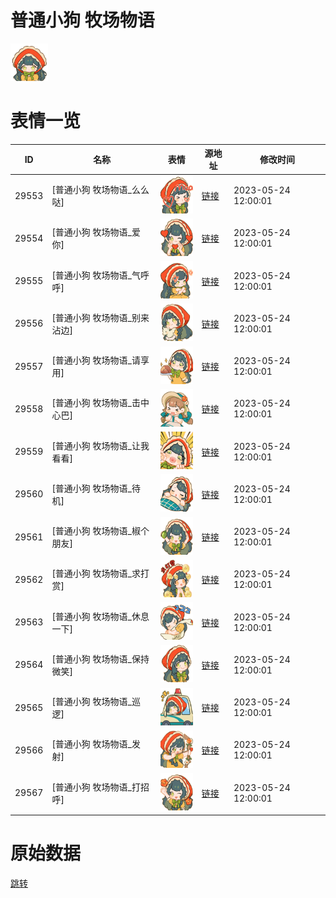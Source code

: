 # 普通小狗 牧场物语

<img src="./cover.png" height="60" alt="cover" />

# 表情一览

|ID|名称|表情|源地址|修改时间|
|----|----|----|----|----|
|29553|[普通小狗 牧场物语_么么哒]|<img src="./pic/029553_%5B普通小狗 牧场物语_么么哒%5D.png" height="60" alt="么么哒"/>|[链接](https://i0.hdslb.com/bfs/garb/befbb92614823cff02812e38805b2d8267cf3b00.png)|2023-05-24 12:00:01|
|29554|[普通小狗 牧场物语_爱你]|<img src="./pic/029554_%5B普通小狗 牧场物语_爱你%5D.png" height="60" alt="爱你"/>|[链接](https://i0.hdslb.com/bfs/garb/fa650c72465fc4e8712393a5a6ff499e6c7c0c8b.png)|2023-05-24 12:00:01|
|29555|[普通小狗 牧场物语_气呼呼]|<img src="./pic/029555_%5B普通小狗 牧场物语_气呼呼%5D.png" height="60" alt="气呼呼"/>|[链接](https://i0.hdslb.com/bfs/garb/400e103156ce84c33128f62094be4d4105e2c8c4.png)|2023-05-24 12:00:01|
|29556|[普通小狗 牧场物语_别来沾边]|<img src="./pic/029556_%5B普通小狗 牧场物语_别来沾边%5D.png" height="60" alt="别来沾边"/>|[链接](https://i0.hdslb.com/bfs/garb/c8d5f44a03a74c281e2f0c8cf83a093f42a31dd6.png)|2023-05-24 12:00:01|
|29557|[普通小狗 牧场物语_请享用]|<img src="./pic/029557_%5B普通小狗 牧场物语_请享用%5D.png" height="60" alt="请享用"/>|[链接](https://i0.hdslb.com/bfs/garb/afbe36e2cade2760bb5ea25c43dc88b210830677.png)|2023-05-24 12:00:01|
|29558|[普通小狗 牧场物语_击中心巴]|<img src="./pic/029558_%5B普通小狗 牧场物语_击中心巴%5D.png" height="60" alt="击中心巴"/>|[链接](https://i0.hdslb.com/bfs/garb/74c363c3540542e830a6f3692e802ea15fba3369.png)|2023-05-24 12:00:01|
|29559|[普通小狗 牧场物语_让我看看]|<img src="./pic/029559_%5B普通小狗 牧场物语_让我看看%5D.png" height="60" alt="让我看看"/>|[链接](https://i0.hdslb.com/bfs/garb/66aa89ef941e399fa4bc005be37e289eee371f03.png)|2023-05-24 12:00:01|
|29560|[普通小狗 牧场物语_待机]|<img src="./pic/029560_%5B普通小狗 牧场物语_待机%5D.png" height="60" alt="待机"/>|[链接](https://i0.hdslb.com/bfs/garb/c8ab30a2f1775b56db77a51c5e7446c33ace39e0.png)|2023-05-24 12:00:01|
|29561|[普通小狗 牧场物语_椒个朋友]|<img src="./pic/029561_%5B普通小狗 牧场物语_椒个朋友%5D.png" height="60" alt="椒个朋友"/>|[链接](https://i0.hdslb.com/bfs/garb/c3c5cf63d4b64cca0fc924afa1208716c61f652e.png)|2023-05-24 12:00:01|
|29562|[普通小狗 牧场物语_求打赏]|<img src="./pic/029562_%5B普通小狗 牧场物语_求打赏%5D.png" height="60" alt="求打赏"/>|[链接](https://i0.hdslb.com/bfs/garb/00dd1b5a3ec13825c8c34c1c79793d2f80d3500e.png)|2023-05-24 12:00:01|
|29563|[普通小狗 牧场物语_休息一下]|<img src="./pic/029563_%5B普通小狗 牧场物语_休息一下%5D.png" height="60" alt="休息一下"/>|[链接](https://i0.hdslb.com/bfs/garb/5b80ea1c9f791205820eedd0691c592fde7135cc.png)|2023-05-24 12:00:01|
|29564|[普通小狗 牧场物语_保持微笑]|<img src="./pic/029564_%5B普通小狗 牧场物语_保持微笑%5D.png" height="60" alt="保持微笑"/>|[链接](https://i0.hdslb.com/bfs/garb/e96cf45a77877051a2f8c1a3424d7fd4f7f75adc.png)|2023-05-24 12:00:01|
|29565|[普通小狗 牧场物语_巡逻]|<img src="./pic/029565_%5B普通小狗 牧场物语_巡逻%5D.png" height="60" alt="巡逻"/>|[链接](https://i0.hdslb.com/bfs/garb/15be9ae589073bb7047a0f0eefbe245d60f4c268.png)|2023-05-24 12:00:01|
|29566|[普通小狗 牧场物语_发射]|<img src="./pic/029566_%5B普通小狗 牧场物语_发射%5D.png" height="60" alt="发射"/>|[链接](https://i0.hdslb.com/bfs/garb/47d8636eed1654c417bead21dc25b0a48f609c84.png)|2023-05-24 12:00:01|
|29567|[普通小狗 牧场物语_打招呼]|<img src="./pic/029567_%5B普通小狗 牧场物语_打招呼%5D.png" height="60" alt="打招呼"/>|[链接](https://i0.hdslb.com/bfs/garb/fc00825df11ce00ee1734cce01dfd05ac63394e9.png)|2023-05-24 12:00:01|

# 原始数据

[跳转](./raw.json)

